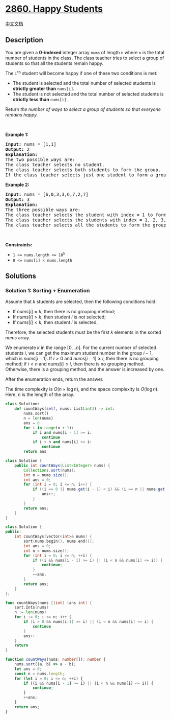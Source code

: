 # [2860. Happy Students](https://leetcode.com/problems/happy-students)

[中文文档](./solution/2800-2899/2860.Happy%20Students/README.md)

<!-- tags:Array,Enumeration,Sorting -->

## Description

<p>You are given a <strong>0-indexed</strong> integer array <code>nums</code> of length <code>n</code> where <code>n</code> is the total number of students in the class. The class teacher tries to select a group of students so that all the students remain happy.</p>

<p>The <code>i<sup>th</sup></code> student will become happy if one of these two conditions is met:</p>

<ul>
	<li>The student is selected and the total number of selected students is<strong> strictly greater than</strong> <code>nums[i]</code>.</li>
	<li>The student is not selected and the total number of selected students is <strong>strictly</strong> <strong>less than</strong> <code>nums[i]</code>.</li>
</ul>

<p>Return <em>the number of ways to select a group of students so that everyone remains happy.</em></p>

<p>&nbsp;</p>
<p><strong class="example">Example 1:</strong></p>

<pre>
<strong>Input:</strong> nums = [1,1]
<strong>Output:</strong> 2
<strong>Explanation:</strong> 
The two possible ways are:
The class teacher selects no student.
The class teacher selects both students to form the group. 
If the class teacher selects just one student to form a group then the both students will not be happy. Therefore, there are only two possible ways.
</pre>

<p><strong class="example">Example 2:</strong></p>

<pre>
<strong>Input:</strong> nums = [6,0,3,3,6,7,2,7]
<strong>Output:</strong> 3
<strong>Explanation:</strong> 
The three possible ways are:
The class teacher selects the student with index = 1 to form the group.
The class teacher selects the students with index = 1, 2, 3, 6 to form the group.
The class teacher selects all the students to form the group.
</pre>

<p>&nbsp;</p>
<p><strong>Constraints:</strong></p>

<ul>
	<li><code>1 &lt;= nums.length &lt;= 10<sup>5</sup></code></li>
	<li><code>0 &lt;= nums[i] &lt; nums.length</code></li>
</ul>

## Solutions

### Solution 1: Sorting + Enumeration

Assume that $k$ students are selected, then the following conditions hold:

-   If $nums[i] = k$, then there is no grouping method;
-   If $nums[i] > k$, then student $i$ is not selected;
-   If $nums[i] < k$, then student $i$ is selected.

Therefore, the selected students must be the first $k$ elements in the sorted $nums$ array.

We enumerate $k$ in the range $[0,..n]$. For the current number of selected students $i$, we can get the maximum student number in the group $i-1$, which is $nums[i-1]$. If $i > 0$ and $nums[i-1] \ge i$, then there is no grouping method; if $i < n$ and $nums[i] \le i$, then there is no grouping method. Otherwise, there is a grouping method, and the answer is increased by one.

After the enumeration ends, return the answer.

The time complexity is $O(n \times \log n)$, and the space complexity is $O(\log n)$. Here, $n$ is the length of the array.

<!-- tabs:start -->

```python
class Solution:
    def countWays(self, nums: List[int]) -> int:
        nums.sort()
        n = len(nums)
        ans = 0
        for i in range(n + 1):
            if i and nums[i - 1] >= i:
                continue
            if i < n and nums[i] <= i:
                continue
        return ans
```

```java
class Solution {
    public int countWays(List<Integer> nums) {
        Collections.sort(nums);
        int n = nums.size();
        int ans = 0;
        for (int i = 0; i <= n; i++) {
            if ((i == 0 || nums.get(i - 1) < i) && (i == n || nums.get(i) > i)) {
                ans++;
            }
        }
        return ans;
    }
}
```

```cpp
class Solution {
public:
    int countWays(vector<int>& nums) {
        sort(nums.begin(), nums.end());
        int ans = 0;
        int n = nums.size();
        for (int i = 0; i <= n; ++i) {
            if ((i && nums[i - 1] >= i) || (i < n && nums[i] <= i)) {
                continue;
            }
            ++ans;
        }
        return ans;
    }
};
```

```go
func countWays(nums []int) (ans int) {
	sort.Ints(nums)
	n := len(nums)
	for i := 0; i <= n; i++ {
		if (i > 0 && nums[i-1] >= i) || (i < n && nums[i] <= i) {
			continue
		}
		ans++
	}
	return
}
```

```ts
function countWays(nums: number[]): number {
    nums.sort((a, b) => a - b);
    let ans = 0;
    const n = nums.length;
    for (let i = 0; i <= n; ++i) {
        if ((i && nums[i - 1] >= i) || (i < n && nums[i] <= i)) {
            continue;
        }
        ++ans;
    }
    return ans;
}
```

<!-- tabs:end -->

<!-- end -->
